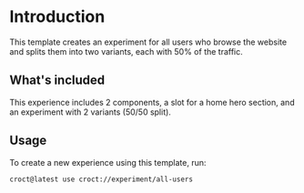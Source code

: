 # Introduction

This template creates an experiment for all users who browse the website and splits them into two variants, each with
50% of the traffic.

## What's included

This experience includes 2 components, a slot for a home hero section, and an experiment with 2 variants (50/50 split).

## Usage

To create a new experience using this template, run:

```croct-cmd
croct@latest use croct://experiment/all-users
```
